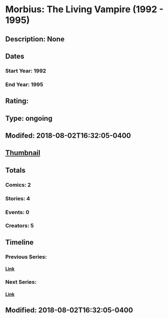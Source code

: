 # Morbius: The Living Vampire (1992 - 1995)
## Description: None
## Dates
### Start Year: 1992
### End Year: 1995
## Rating: 
## Type: ongoing
## Modifed: 2018-08-02T16:32:05-0400
## [Thumbnail](http://i.annihil.us/u/prod/marvel/i/mg/9/c0/5b636a259efd5.jpg)
## Totals
### Comics: 2
### Stories: 4
### Events: 0
### Creators: 5
## Timeline
### Previous Series: 
#### [Link]()
### Next Series: 
#### [Link]()
## Modified: 2018-08-02T16:32:05-0400